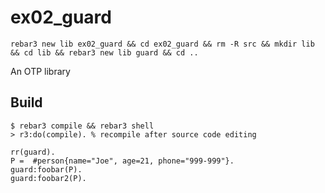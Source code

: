 ex02_guard
=====
```
rebar3 new lib ex02_guard && cd ex02_guard && rm -R src && mkdir lib && cd lib && rebar3 new lib guard && cd ..
```

An OTP library

Build
-----

    $ rebar3 compile && rebar3 shell
	> r3:do(compile). % recompile after source code editing 

```
rr(guard).
P =  #person{name="Joe", age=21, phone="999-999"}.
guard:foobar(P).
guard:foobar2(P).
```	
